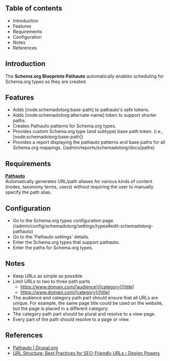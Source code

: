 Table of contents
-----------------

- Introduction
- Features
- Requirements
- Configuration
- Notes
- References


Introduction
------------

The **Schema.org Blueprints Pathauto** automatically enables scheduling for
Schema.org types as they are created.


Features
--------

- Adds \[node:schemadotorg:base-path\] to pathauto's safe tokens.
- Adds \[node:schemadotorg:alternate-name\] token to support shorter paths.
- Creates Pathauto patterns for Schema.org types.
- Provides custom Schema.org type (and subtype) base path token. 
  (i.e., \[node:schemadotorg:base-path\])
- Provides a report displaying the pathauto patterns and base paths for 
  all Schema.org mappings. (/admin/reports/schemadotorg/docs/paths)


Requirements
------------

**[Pathauto](https://www.drupal.org/project/pathauto)**      
Automatically generates URL/path aliases for various kinds of content (nodes, taxonomy terms, users) without requiring the user to manually specify the path alias.


Configuration
-------------

- Go to the Schema.org types configuration page.  
  (/admin/config/schemadotorg/settings/types#edit-schemadotorg-pathauto)
- Go to the 'Pathauto settings' details.
- Enter the Schema.org types that support pathauto.
- Enter the paths for Schema.org types.


Notes
-----

- Keep URLs as simple as possible
- Limit URLs to two to three path parts
  - https://www.domain.com/[audience]/[category]/[title]
  - https://www.domain.com/[category]/[title] 
- The audience and category path part should ensure that all URLs are unique.
  For example, the same page title could be used on the website, 
  but the page is placed in a different category.
- The category path part should be plural and resolve to a view page.
- Every part of the path should resolve to a page or view.


References
----------

- [Pathauto | Drupal.org](https://www.drupal.org/project/pathauto)
- [URL Structure: Best Practices for SEO-Friendly URLs › Design Powers](https://designpowers.com/blog/url-best-practices) 
